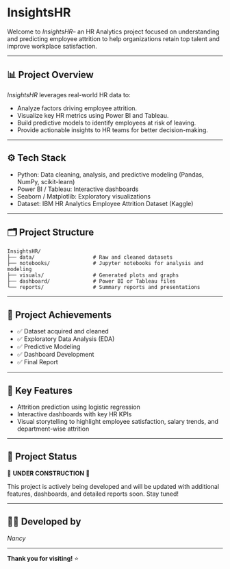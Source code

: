 # InsightsHR

Welcome to *InsightsHR*– an HR Analytics project focused on understanding and predicting employee attrition to help organizations retain top talent and improve workplace satisfaction.

---

## 📊 Project Overview

*InsightsHR* leverages real-world HR data to:
- Analyze factors driving employee attrition.
- Visualize key HR metrics using Power BI and Tableau.
- Build predictive models to identify employees at risk of leaving.
- Provide actionable insights to HR teams for better decision-making.

---

## ⚙️ Tech Stack

- Python: Data cleaning, analysis, and predictive modeling (Pandas, NumPy, scikit-learn)
- Power BI / Tableau: Interactive dashboards
- Seaborn / Matplotlib: Exploratory visualizations
- Dataset: IBM HR Analytics Employee Attrition Dataset (Kaggle)

---

## 🗂️ Project Structure

```text
InsightsHR/
├── data/                   # Raw and cleaned datasets
├── notebooks/              # Jupyter notebooks for analysis and modeling
├── visuals/                # Generated plots and graphs
├── dashboard/              # Power BI or Tableau files
└── reports/                # Summary reports and presentations
```

---

## **🚀 Project Achievements**

- ✅ Dataset acquired and cleaned
- ✅ Exploratory Data Analysis (EDA)
- ✅ Predictive Modeling
- ✅ Dashboard Development
- ✅ Final Report

---

## **📌 Key Features**

- Attrition prediction using logistic regression
- Interactive dashboards with key HR KPIs
- Visual storytelling to highlight employee satisfaction, salary trends, and department-wise attrition

---

## **📅 Project Status**

🚧 **UNDER CONSTRUCTION** 🚧  

This project is actively being developed and will be updated with additional features, dashboards, and detailed reports soon. Stay tuned!

---

## **👩‍💻 Developed by**

*Nancy*

---

**Thank you for visiting!** ⭐
